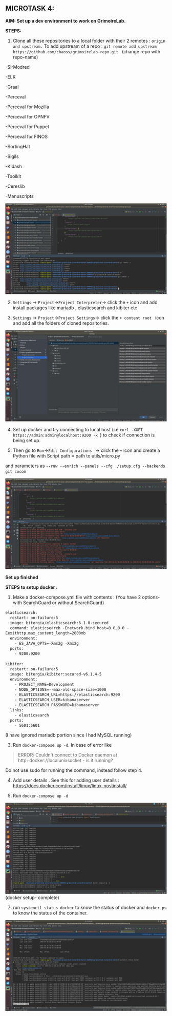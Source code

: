 ## MICROTASK 4:

**AIM: Set up a dev environment to work on GrimoireLab.**

**STEPS:**


1. Clone all these repositories to a local folder with their 2 remotes : ```origin and upstream.``` 
To add upstream of a repo : ```git remote add upstream https://github.com/chaoss/grimoirelab-repo.git ```  (change repo with repo-name)

  -SirModred
  
  -ELK
  
  -Graal
  
  -Perceval
  
  -Perceval for Mozilla
    
  -Perceval for OPNFV
    
  -Perceval for Puppet
    
  -Perceval for FINOS
    
  -SortingHat
    
  -Sigils

  -Kidash
  
  -Toolkit
  
  -Cereslib
  
  -Manuscripts

![Image description](https://github.com/ria18405/Microtasks/blob/master/Microtask4/assets/remotes.png)

2. ```Settings``` -> ```Project```->```Project Interpreter```-> click the ```+``` icon and add install packages like mariadb , elasticsearch and kibiter etc

3. ```Settings``` -> ```Project```->```Project Settings```-> click the ```+ content root ``` icon and add all the folders of cloned repositories.

![Image description](https://github.com/ria18405/Microtasks/blob/master/Microtask4/assets/ProjectStructure.png)

4. Set up docker and try connecting to local host (i.e ```curl -XGET https://admin:admin@localhost:9200 -k ```) to check if connection is being set up. 

5. Then go to ```Run```->```Edit Configurations ``` -> click the ```+``` icon and create a Python file with Script path = path to utils/micro.py 

and parameters as ```--raw --enrich --panels --cfg ./setup.cfg --backends git cocom```

![Image description](https://github.com/ria18405/Microtasks/blob/master/Microtask4/assets/Output.png)


**Set up finished**

**STEPS to setup docker :**

1. Make a docker-compose.yml file with contents : (You have 2 options- with SearchGuard or without SearchGuard)
```
elasticsearch:
  restart: on-failure:5
  image: bitergia/elasticsearch:6.1.0-secured
  command: elasticsearch -Enetwork.bind_host=0.0.0.0 -Eexithttp.max_content_length=2000mb
  environment:
    - ES_JAVA_OPTS=-Xms2g -Xmx2g
  ports:
    - 9200:9200

kibiter:
  restart: on-failure:5
  image: bitergia/kibiter:secured-v6.1.4-5
  environment:
    - PROJECT_NAME=Development
    - NODE_OPTIONS=--max-old-space-size=1000
    - ELASTICSEARCH_URL=https://elasticsearch:9200
    - ELASTICSEARCH_USER=kibanaserver
    - ELASTICSEARCH_PASSWORD=kibanaserver
  links:
    - elasticsearch
  ports:
    - 5601:5601

``` 
(I have ignored mariadb portion since I had MySQL running)


3. Run ```docker-compose up -d```. In case of error like 
> ERROR: Couldn't connect to Docker daemon at http+docker://localunixsocket - is it running? 

Do not use sudo for running the command, instead follow step 4.

4. Add user details . See this for adding user details : https://docs.docker.com/install/linux/linux-postinstall/


5. Run ```docker-compose up -d```

![Image description](https://github.com/ria18405/Microtasks/blob/master/Microtask4/assets/dockersetup.png)
(docker setup- complete)


7. run ```systemctl status docker``` to know the status of docker and ```docker ps``` to know the status of the container.

![Image description](https://github.com/ria18405/Microtasks/blob/master/Microtask4/assets/dockeractive.png)  



